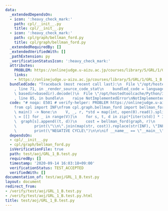 ```yaml
---
data:
  _extendedDependsOn:
  - icon: ':heavy_check_mark:'
    path: cpl/__init__.py
    title: cpl/__init__.py
  - icon: ':heavy_check_mark:'
    path: cpl/graph/bellman_ford.py
    title: cpl/graph/bellman_ford.py
  _extendedRequiredBy: []
  _extendedVerifiedWith: []
  _pathExtension: py
  _verificationStatusIcon: ':heavy_check_mark:'
  attributes:
    PROBLEM: https://onlinejudge.u-aizu.ac.jp/courses/library/5/GRL/1/GRL_1_B
    links:
    - https://onlinejudge.u-aizu.ac.jp/courses/library/5/GRL/1/GRL_1_B
  bundledCode: "Traceback (most recent call last):\n  File \"/opt/hostedtoolcache/Python/3.9.0/x64/lib/python3.9/site-packages/onlinejudge_verify/documentation/build.py\"\
    , line 71, in _render_source_code_stat\n    bundled_code = language.bundle(stat.path,\
    \ basedir=basedir).decode()\n  File \"/opt/hostedtoolcache/Python/3.9.0/x64/lib/python3.9/site-packages/onlinejudge_verify/languages/python.py\"\
    , line 85, in bundle\n    raise NotImplementedError\nNotImplementedError\n"
  code: "# noqa: E501 # verify-helper: PROBLEM https://onlinejudge.u-aizu.ac.jp/courses/library/5/GRL/1/GRL_1_B\n\
    from cpl import INF\nfrom cpl.graph.bellman_ford import bellman_ford\n\n\ndef\
    \ main() -> None:\n    V, _, r, *std = map(int, open(0).read().split())\n    graph\
    \ = [[] for _ in range(V)]\n    for s, t, d in zip(*[iter(std)] * 3):\n      \
    \  graph[s].append((t, d))\n    cost = bellman_ford(graph, r)\n    if cost:\n\
    \        print(\"\\n\".join(map(str, cost)).replace(str(INF), \"INF\"))\n    else:\n\
    \        print(\"NEGATIVE CYCLE\")\n\n\nif __name__ == \"__main__\":\n    main()\n"
  dependsOn:
  - cpl/__init__.py
  - cpl/graph/bellman_ford.py
  isVerificationFile: true
  path: test/aoj/GRL_1_B.test.py
  requiredBy: []
  timestamp: '2020-09-14 16:03:18+09:00'
  verificationStatus: TEST_ACCEPTED
  verifiedWith: []
documentation_of: test/aoj/GRL_1_B.test.py
layout: document
redirect_from:
- /verify/test/aoj/GRL_1_B.test.py
- /verify/test/aoj/GRL_1_B.test.py.html
title: test/aoj/GRL_1_B.test.py
---
```

